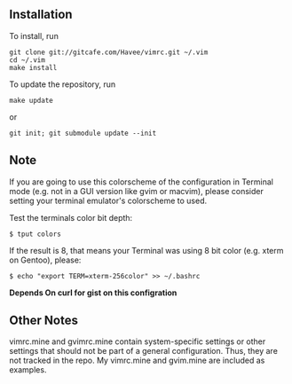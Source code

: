Installation
------------

To install, run

	git clone git://gitcafe.com/Havee/vimrc.git ~/.vim
	cd ~/.vim
	make install

To update the repository, run

	make update

or

	git init; git submodule update --init

Note
-----

If you are going to use this colorscheme of the configuration in Terminal mode (e.g. not in a GUI version like gvim or macvim), please consider setting your terminal emulator's colorscheme to used.

Test the terminals color bit depth:

	$ tput colors

If the result is 8, that means your Terminal was using 8 bit color (e.g. xterm on Gentoo), please:

	$ echo "export TERM=xterm-256color" >> ~/.bashrc

**Depends On curl for gist on this configration**

Other Notes
------------

vimrc.mine and gvimrc.mine contain system-specific settings or other settings
that should not be part of a general configuration. Thus, they are not tracked
in the repo. My vimrc.mine and gvim.mine are included as examples.
